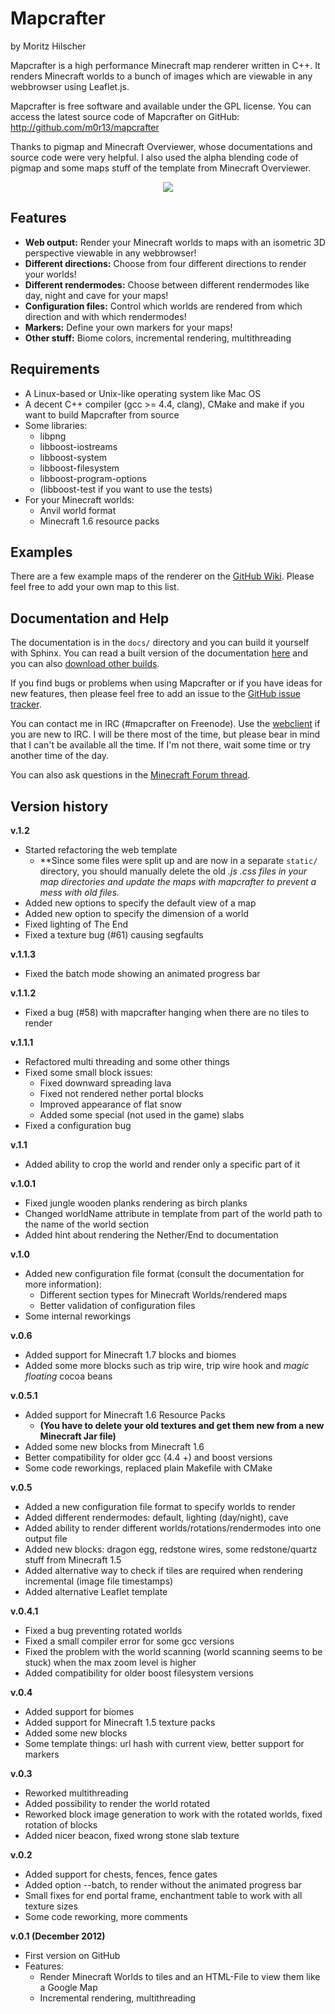 # Mapcrafter #

by Moritz Hilscher

Mapcrafter is a high performance Minecraft map renderer written in C++. It renders
Minecraft worlds to a bunch of images which are viewable in any webbrowser
using Leaflet.js.

Mapcrafter is free software and available under the GPL license.  You can
access the latest source code of Mapcrafter on GitHub:
http://github.com/m0r13/mapcrafter

Thanks to pigmap and Minecraft Overviewer, whose documentations and source code
were very helpful. I also used the alpha blending code of pigmap and some maps
stuff of the template from Minecraft Overviewer.

<div align="center">
    <img src="http://i.imgur.com/c5tC43X.png" />
</div>

## Features ##

* **Web output:** Render your Minecraft worlds to maps with an isometric 3D perspective 
      viewable in any webbrowser!
* **Different directions:** Choose from four different directions to render your worlds!
* **Different rendermodes:** Choose between different rendermodes like day, night and cave 
     for your maps!
* **Configuration files:** Control which worlds are rendered from which direction and with 
     which rendermodes!
* **Markers:** Define your own markers for your maps!
* **Other stuff:** Biome colors, incremental rendering, multithreading

## Requirements ##

* A Linux-based or Unix-like operating system like Mac OS
* A decent C++ compiler (gcc >= 4.4, clang), CMake and make if you want to build
      Mapcrafter from source
* Some libraries:
  * libpng
  * libboost-iostreams
  * libboost-system
  * libboost-filesystem
  * libboost-program-options
  * (libboost-test if you want to use the tests)
* For your Minecraft worlds:
  * Anvil world format
  * Minecraft 1.6 resource packs

## Examples ##

There are a few example maps of the renderer on the [GitHub
Wiki](https://github.com/m0r13/mapcrafter/wiki/Example-maps).  Please feel free
to add your own map to this list.

## Documentation and Help ##

The documentation is in the `docs/` directory and you can build it yourself
with Sphinx. You can read a built version of the documentation
[here](http://docs.mapcrafter.org) and you can also [download
other builds](https://readthedocs.org/projects/mapcrafter/downloads/).

If you find bugs or problems when using Mapcrafter or if you have ideas for new
features, then please feel free to add an issue to the [GitHub issue
tracker](https://github.com/m0r13/mapcrafter/issues).

You can contact me in IRC (#mapcrafter on Freenode). Use the 
[webclient](http://webchat.freenode.net/?channels=mapcrafter>) if you
are new to IRC. I will be there most of the time, but please bear in mind
that I can't be available all the time. If I'm not there, wait some time or 
try another time of the day.

You can also ask questions in the [Minecraft Forum
thread](http://www.minecraftforum.net/topic/1632003-mapcrafter-fast-minecraft-map-renderer/).

## Version history ##

**v.1.2**

* Started refactoring the web template
  * **Since some files were split up and are now in a separate ``static/`` directory, 
    you should manually delete the old *.js *.css files in your map directories and
    update the maps with mapcrafter to prevent a mess with old files.**
* Added new options to specify the default view of a map
* Added new option to specify the dimension of a world
* Fixed lighting of The End
* Fixed a texture bug (#61) causing segfaults

**v.1.1.3**

* Fixed the batch mode showing an animated progress bar

**v.1.1.2**

* Fixed a bug (#58) with mapcrafter hanging when there are no tiles to render

**v.1.1.1**

* Refactored multi threading and some other things
* Fixed some small block issues:
  * Fixed downward spreading lava
  * Fixed not rendered nether portal blocks
  * Improved appearance of flat snow
  * Added some special (not used in the game) slabs
* Fixed a configuration bug

**v.1.1**

* Added ability to crop the world and render only a specific part of it

**v.1.0.1**

* Fixed jungle wooden planks rendering as birch planks
* Changed worldName attribute in template from part of the world path 
  to the name of the world section
* Added hint about rendering the Nether/End to documentation

**v.1.0**

* Added new configuration file format (consult the documentation for more information):
  * Different section types for Minecraft Worlds/rendered maps
  * Better validation of configuration files
* Some internal reworkings

**v.0.6**

* Added support for Minecraft 1.7 blocks and biomes
* Added some more blocks such as trip wire, trip wire hook and *magic floating* cocoa beans

**v.0.5.1**

* Added support for Minecraft 1.6 Resource Packs
  *  **(You have to delete your old textures and get them new from a new Minecraft Jar file)**
* Added some new blocks from Minecraft 1.6
* Better compatibility for older gcc (4.4 +) and boost versions
* Some code reworkings, replaced plain Makefile with CMake

**v.0.5**

* Added a new configuration file format to specify worlds to render
* Added different rendermodes: default, lighting (day/night), cave
* Added ability to render different worlds/rotations/rendermodes into one output file
* Added new blocks: dragon egg, redstone wires, some redstone/quartz stuff from Minecraft 1.5
* Added alternative way to check if tiles are required when rendering incremental (image file timestamps)
* Added alternative Leaflet template

**v.0.4.1**

* Fixed a bug preventing rotated worlds
* Fixed a small compiler error for some gcc versions
* Fixed the problem with the world scanning (world scanning seems to be stuck)
  when the max zoom level is higher
* Added compatibility for older boost filesystem versions

**v.0.4**

* Added support for biomes
* Added support for Minecraft 1.5 texture packs
* Added some new blocks
* Some template things: url hash with current view, better support for markers

**v.0.3**

* Reworked multithreading
* Added possibility to render the world rotated
* Reworked block image generation to work with the rotated worlds, fixed
  rotation of blocks
* Added nicer beacon, fixed wrong stone slab texture

**v.0.2**

* Added support for chests, fences, fence gates
* Added option --batch, to render without the animated progress bar
* Small fixes for end portal frame, enchantment table to work with all texture
  sizes
* Some code reworking, more comments

**v.0.1 (December 2012)**

* First version on GitHub
* Features:
  * Render Minecraft Worlds to tiles and an HTML-File to view them like a
    Google Map
  * Incremental rendering, multithreading
